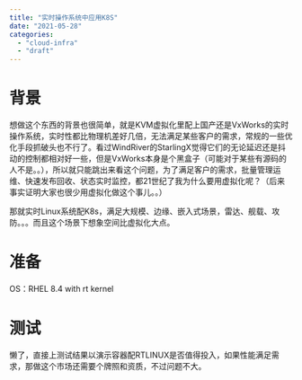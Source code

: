 ```yaml
---
title: "实时操作系统中应用K8S"
date: "2021-05-28"
categories: 
  - "cloud-infra"
  - "draft"
---
```


# 背景

想做这个东西的背景也很简单，就是KVM虚拟化里配上国产还是VxWorks的实时操作系统，实时性都比物理机差好几倍，无法满足某些客户的需求，常规的一些优化手段抓破头也不行了。看过WindRiver的StarlingX觉得它们的无论延迟还是抖动的控制都相对好一些，但是VxWorks本身是个黑盒子（可能对于某些有源码的人不是。。），所以就只能跳出来看这个问题，为了满足客户的需求，批量管理运维、快速发布回收、状态实时监控，都21世纪了我为什么要用虚拟化呢？（后来事实证明大家也很少用虚拟化做这个事儿。。）

那就实时Linux系统配K8s，满足大规模、边缘、嵌入式场景，雷达、舰载、攻防。。。而且这个场景下想象空间比虚拟化大点。

# 准备

OS：RHEL 8.4 with rt kernel

# 测试

懒了，直接上测试结果以演示容器配RTLINUX是否值得投入，如果性能满足需求，那做这个市场还需要个牌照和资质，不过问题不大。
